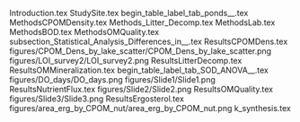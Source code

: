 Introduction.tex
StudySite.tex
begin_table_label_tab_ponds__.tex
MethodsCPOMDensity.tex
Methods_Litter_Decomp.tex
MethodsLab.tex
MethodsBOD.tex
MethodsOMQuality.tex
subsection_Statistical_Analysis_Differences_in__.tex
ResultsCPOMDens.tex
figures/CPOM_Dens_by_lake_scatter/CPOM_Dens_by_lake_scatter.png
figures/LOI_survey2/LOI_survey2.png
ResultsLitterDecomp.tex
ResultsOMMineralization.tex
begin_table_label_tab_SOD_ANOVA__.tex
figures/DO_days/DO_days.png
figures/Slide1/Slide1.png
ResultsNutrientFlux.tex
figures/Slide2/Slide2.png
ResultsOMQuality.tex
figures/Slide3/Slide3.png
ResultsErgosterol.tex
figures/area_erg_by_CPOM_nut/area_erg_by_CPOM_nut.png
k_synthesis.tex